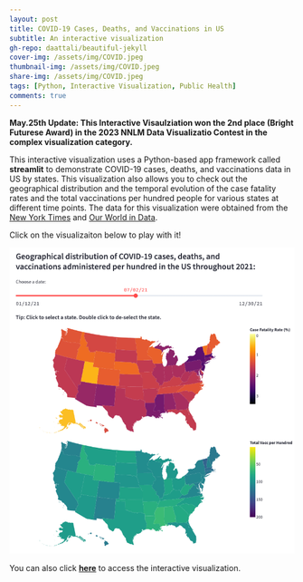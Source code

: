 ```yaml
---
layout: post
title: COVID-19 Cases, Deaths, and Vaccinations in US
subtitle: An interactive visualization
gh-repo: daattali/beautiful-jekyll
cover-img: /assets/img/COVID.jpeg
thumbnail-img: /assets/img/COVID.jpeg
share-img: /assets/img/COVID.jpeg
tags: [Python, Interactive Visualization, Public Health]
comments: true
---
```



**May.25th Update: This Interactive Visaulziation won the 2nd place (Bright Futurese Award) in the 2023 NNLM Data Visualizatio Contest in the complex visualization category.**


This interactive visualization uses a Python-based app framework called **streamlit** to demonstrate COVID-19 cases, deaths, and vaccinations data in US by states. This visualization also allows you to check out the geographical distribution and the temporal evolution of the case fatality rates and the total vaccinations per hundred people for various states at different time points. The data for this visualization were obtained from the [New York Times](https://github.com/nytimes/covid-19-data/blob/master/us-counties-2021.csv) and [Our World in Data](https://github.com/owid/covid-19-data/blob/master/public/data/vaccinations/us_state_vaccinations.csv).

Click on the visualizaiton below to play with it!

[![COVID_viz](/assets/img/COVID_Viz.png 'COVID_Viz')](https://tony-xiayi-ding-covid-19-visualizations-streamlit-app-kxppyx.streamlit.app/)

You can also click **[here](https://tony-xiayi-ding-covid-19-visualizations-streamlit-app-kxppyx.streamlit.app/)** to access the interactive visualization.

